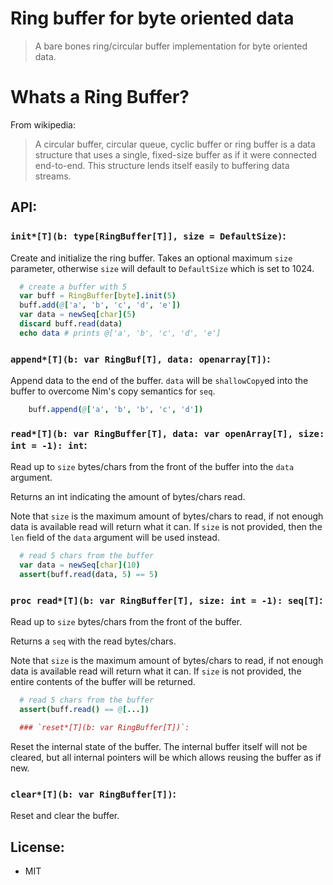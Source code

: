 # Ring buffer for byte oriented data

> A bare bones ring/circular buffer implementation for byte oriented data.

# Whats a Ring Buffer?

From wikipedia:

> A circular buffer, circular queue, cyclic buffer or ring buffer is a data structure that uses a single, fixed-size buffer as if it were connected end-to-end. This structure lends itself easily to buffering data streams.


## API:

### `init*[T](b: type[RingBuffer[T]], size = DefaultSize)`:

Create and initialize the ring buffer. Takes an optional maximum ``size``
parameter, otherwise ``size`` will default to ``DefaultSize`` which is set to 1024.

```nim
  # create a buffer with 5
  var buff = RingBuffer[byte].init(5)
  buff.add(@['a', 'b', 'c', 'd', 'e'])
  var data = newSeq[char](5)
  discard buff.read(data)
  echo data # prints @['a', 'b', 'c', 'd', 'e']
```

### `append*[T](b: var RingBuf[T], data: openarray[T])`:

Append data to the end of the buffer. ``data`` will be ``shallowCopy``ed into the buffer to overcome Nim's copy semantics for ``seq``.

```nim
    buff.append(@['a', 'b', 'b', 'c', 'd'])
```

### `read*[T](b: var RingBuffer[T], data: var openArray[T], size: int = -1): int`:

Read up to ``size`` bytes/chars from the front of the buffer into the ``data`` argument.

Returns an int indicating the amount of bytes/chars read.

Note that ``size`` is the maximum amount of bytes/chars to read, if not enough data is available read will return what it can. If ``size`` is not provided, then the ``len`` field of the ``data`` argument will be used instead.

```nim
  # read 5 chars from the buffer
  var data = newSeq[char](10)
  assert(buff.read(data, 5) == 5)
```

### `proc read*[T](b: var RingBuffer[T], size: int = -1): seq[T]`:

Read up to ``size`` bytes/chars from the front of the buffer.

Returns a `seq` with the read bytes/chars.

Note that ``size`` is the maximum amount of bytes/chars to read, if not enough data is available read will return what it can. If ``size`` is not provided, the entire contents of the buffer will be returned.

```nim
  # read 5 chars from the buffer
  assert(buff.read() == @[...])

  ### `reset*[T](b: var RingBuffer[T])`:
```
Reset the internal state of the buffer. The internal buffer
itself will not be cleared, but all internal pointers will be
which allows reusing the buffer as if new.

### `clear*[T](b: var RingBuffer[T])`:

Reset and clear the buffer.

## License:
- MIT
